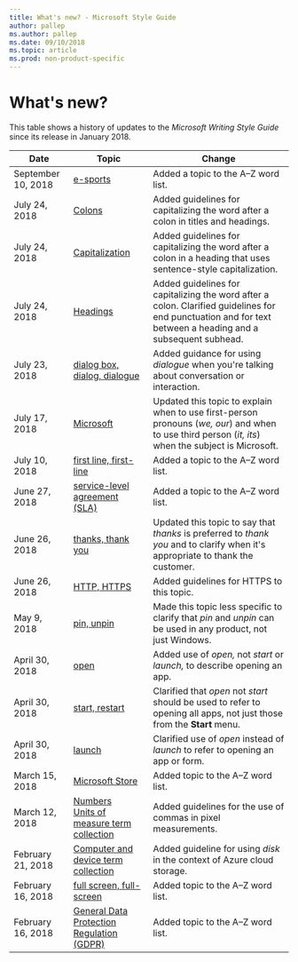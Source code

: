 ```yaml
---
title: What's new? - Microsoft Style Guide
author: pallep
ms.author: pallep
ms.date: 09/10/2018
ms.topic: article
ms.prod: non-product-specific
---
```


# What's new?

This table shows a history of updates to the *Microsoft Writing Style Guide* since its release in January 2018.


|     **Date**      |                                                                  **Topic**                                                                   |                                                                         **Change**                                                                          |
|-------------------|----------------------------------------------------------------------------------------------------------------------------------------------|-------------------------------------------------------------------------------------------------------------------------------------------------------------|
|   September 10, 2018   |                                                      [e-sports](~/a-z-word-list-term-collections/e/e-sports.md)                                             |                                      Added a topic to the A–Z word list.                                       |
|   July 24, 2018   |                                                      [Colons](~/punctuation/colons.md)                                                       |                                      Added guidelines for capitalizing the word after a colon in titles and headings.                                       |
|   July 24, 2018   |                                                    [Capitalization](~/capitalization.md)                                                     |                       Added guidelines for capitalizing the word after a colon in a heading that uses sentence-style capitalization.                        |
|   July 24, 2018   |                                                 [Headings](~/scannable-content/headings.md)                                                  | Added guidelines for capitalizing the word after a colon. Clarified guidelines for end punctuation and for text between a heading and a subsequent subhead. |
|   July 23, 2018   |                       [dialog box, dialog, dialogue](~/a-z-word-list-term-collections/d/dialog-box-dialog-dialogue.md)                       |                                 Added guidance for using *dialogue* when you're talking about conversation or interaction.                                  |
|   July 17, 2018   |                                         [Microsoft](~/a-z-word-list-term-collections/m/microsoft.md)                                         |     Updated this topic to explain when to use first-person pronouns (*we, our*) and when to use third person (*it, its*) when the subject is Microsoft.     |
|   July 10, 2018   |                                  [first line, first-line](~/a-z-word-list-term-collections/f/first-line.md)                                  |                                                             Added a topic to the A–Z word list.                                                             |
|   June 27, 2018   |                      [service-level agreement (SLA)](~/a-z-word-list-term-collections/s/service-level-agreement-sla.md)                      |                                                             Added a topic to the A–Z word list.                                                             |
|   June 26, 2018   |                                 [thanks, thank you](~/a-z-word-list-term-collections/t/thanks-thank-you.md)                                  |               Updated this topic to say that *thanks* is preferred to *thank you* and to clarify when it's appropriate to thank the customer.               |
|   June 26, 2018   |                                       [HTTP, HTTPS](~/a-z-word-list-term-collections/h/http-https.md)                                        |                                                          Added guidelines for HTTPS to this topic.                                                          |
|    May 9, 2018    |                                        [pin, unpin](~/a-z-word-list-term-collections/p/pin-unpin.md)                                         |                        Made this topic less specific to clarify that *pin* and *unpin* can be used in any product, not just Windows.                        |
|  April 30, 2018   |                                              [open](~/a-z-word-list-term-collections/o/open.md)                                              |                                          Added use of *open,* not *start* or *launch,* to describe opening an app.                                          |
|  April 30, 2018   |                                    [start, restart](~/a-z-word-list-term-collections/s/start-restart.md)                                     |                   Clarified that *open* not *start* should be used to refer to opening all apps, not just those from the **Start** menu.                    |
|  April 30, 2018   |                                            [launch](~/a-z-word-list-term-collections/l/launch.md)                                            |                                       Clarified use of *open* instead of *launch* to refer to opening an app or form.                                       |
|  March 15, 2018   |                                   [Microsoft Store](~/a-z-word-list-term-collections/m/microsoft-store.md)                                   |                                                              Added topic to the A–Z word list.                                                              |
|  March 12, 2018   | [Numbers](~/numbers.md)<br />[Units of measure term collection](~/a-z-word-list-term-collections/term-collections/units-of-measure-terms.md) |                                                Added guidelines for the use of commas in pixel measurements.                                                |
| February 21, 2018 |              [Computer and device term collection](~/a-z-word-list-term-collections/term-collections/computer-device-terms.md)               |                                           Added guideline for using *disk* in the context of Azure cloud storage.                                           |
| February 16, 2018 |                                [full screen, full-screen](~/a-z-word-list-term-collections/f/full-screen.md)                                 |                                                              Added topic to the A–Z word list.                                                              |
| February 16, 2018 |          [General Data Protection Regulation (GDPR)](~/a-z-word-list-term-collections/g/general-data-protection-regulation-gdpr.md)          |                                                              Added topic to the A–Z word list.                                                              |

